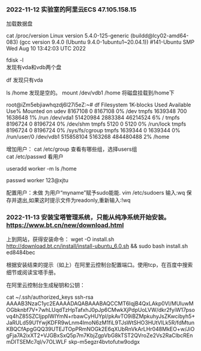 ### 2022-11-12  实验室的阿里云ECS   47.105.158.15

加载数据盘

cat /proc/version
Linux version 5.4.0-125-generic (buildd@lcy02-amd64-083) (gcc version 9.4.0 (Ubuntu 9.4.0-1ubuntu1~20.04.1)) #141-Ubuntu SMP Wed Aug 10 13:42:03 UTC 2022

fdisk -l  
发现有vda和vdb两个盘

df
发现只有vda

ls /home 发现是空的。
mount /dev/vdb1 /home  将磁盘挂载到/home下

root@iZm5ebjiawhqzdj6l27i5eZ:~# df
Filesystem     1K-blocks    Used Available Use% Mounted on
udev             8167108       0   8167108   0% /dev
tmpfs            1639348     700   1638648   1% /run
/dev/vda1       51420984 2883384  46214524   6% /
tmpfs            8196724       0   8196724   0% /dev/shm
tmpfs               5120       0      5120   0% /run/lock
tmpfs            8196724       0   8196724   0% /sys/fs/cgroup
tmpfs            1639344       0   1639344   0% /run/user/0
/dev/vdb1      515858104 5163268 484480488   2% /home

增加用户：
cat  /etc/group  查看有哪些组，选择users组   
cat /etc/passwd 看用户

useradd worker -m
ls /home

passwd worker
123@xjtu

配置用户：未做
为用户“myname”赋予sudo能能. vim /etc/sudoers 输入:wq 保存并退出,如果这时提示文件为readonly,重新输入:!wq

### 2022-11-13  安装宝塔管理系统，只能从纯净系统开始安装。https://www.bt.cn/new/download.html
上到网站，获得安装命令：
wget -O install.sh http://download.bt.cn/install/install-ubuntu_6.0.sh && sudo bash install.sh ed8484bec

根据安装结束的提示（如上）在阿里云控制台配置端口。使用tcp，在百度中搜索细节或阅读宝塔手册。

在阿里云控制台生成秘钥和公钥：

cat ~/.ssh/authorized_keys 
ssh-rsa AAAAB3NzaC1yc2EAAAADAQABAAABAQCCMT6IqjB4QxLAkp0Vl/MUluwMOGbknbf7V+7whLUqdTzHpTafxhJ0pJp6CMwkXjPdpUoLVW/dkr2fyiW17psovq4hZ85SZCIjppIWIYmN+rbawCyHUYpl/pkAvTO9iBZMpkuhyJsZKwcibyh5+JaRULd59U1YwjKDFR9wLnm4lmoN6zM1fiL9TJsWtSHO3HUtVlLk5R/fdMtunKBQCfApgGQQ39UTEJTOpPRmNOGk2E6qXUbRnVkArLHr048MkEO+w/JiOgFja7A2ixXT2+VJGBxSxQ5p7m7KbjZgpVbG8kTST2QVroZe2Vs2RaCIbcREnmDITSEMc7ql/v7OLWLF skp-m5egzr4bvtofutw9odgx
